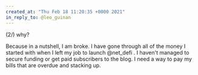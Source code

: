 ```yaml
---
created_at: "Thu Feb 18 11:20:35 +0000 2021"
in_reply_to: @leo_guinan
---
```


(2/) why?

Because in a nutshell, I am broke. I have gone through all of the money I started with when I left my job to launch @net_defi . I haven't managed to secure funding or get paid subscribers to the blog. I need a way to pay my bills that are overdue and stacking up.